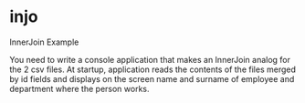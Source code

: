 # injo
InnerJoin Example

You need to write a console application that makes an InnerJoin analog for the 2 csv files.
At startup, application reads the contents of the files merged by id fields
and displays on the screen name and surname of employee and department where the person works.

